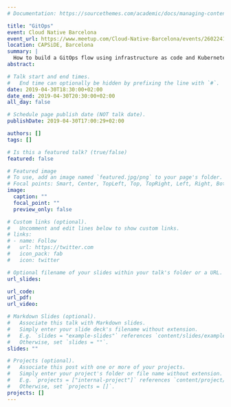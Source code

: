```yaml
---
# Documentation: https://sourcethemes.com/academic/docs/managing-content/

title: "GitOps"
event: Cloud Native Barcelona
event_url: https://www.meetup.com/Cloud-Native-Barcelona/events/260224164/
location: CAPSiDE, Barcelona
summary: |
  How to build a GitOps flow using infrastructure as code and Kubernetes in Google Cloud.
abstract:

# Talk start and end times.
#   End time can optionally be hidden by prefixing the line with `#`.
date: 2019-04-30T18:30:00+02:00
date_end: 2019-04-30T20:30:00+02:00
all_day: false

# Schedule page publish date (NOT talk date).
publishDate: 2019-04-30T17:00:29+02:00

authors: []
tags: []

# Is this a featured talk? (true/false)
featured: false

# Featured image
# To use, add an image named `featured.jpg/png` to your page's folder. 
# Focal points: Smart, Center, TopLeft, Top, TopRight, Left, Right, BottomLeft, Bottom, BottomRight.
image:
  caption: ""
  focal_point: ""
  preview_only: false

# Custom links (optional).
#   Uncomment and edit lines below to show custom links.
# links:
# - name: Follow
#   url: https://twitter.com
#   icon_pack: fab
#   icon: twitter

# Optional filename of your slides within your talk's folder or a URL.
url_slides:

url_code:
url_pdf:
url_video:

# Markdown Slides (optional).
#   Associate this talk with Markdown slides.
#   Simply enter your slide deck's filename without extension.
#   E.g. `slides = "example-slides"` references `content/slides/example-slides.md`.
#   Otherwise, set `slides = ""`.
slides: ""

# Projects (optional).
#   Associate this post with one or more of your projects.
#   Simply enter your project's folder or file name without extension.
#   E.g. `projects = ["internal-project"]` references `content/project/deep-learning/index.md`.
#   Otherwise, set `projects = []`.
projects: []
---
```

